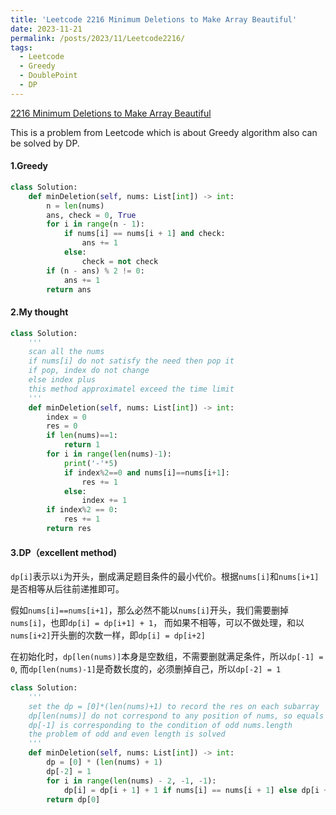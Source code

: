 ```yaml
---
title: 'Leetcode 2216 Minimum Deletions to Make Array Beautiful'
date: 2023-11-21
permalink: /posts/2023/11/Leetcode2216/
tags:
  - Leetcode
  - Greedy
  - DoublePoint
  - DP
---
```




[2216 Minimum Deletions to Make Array Beautiful](https://leetcode.cn/problems/minimum-deletions-to-make-array-beautiful/)



This is a problem from Leetcode which is about Greedy algorithm also can be solved by DP.

#### 1.Greedy

```python
class Solution:
    def minDeletion(self, nums: List[int]) -> int:
        n = len(nums)
        ans, check = 0, True
        for i in range(n - 1):
            if nums[i] == nums[i + 1] and check:
                ans += 1
            else:
                check = not check
        if (n - ans) % 2 != 0:
            ans += 1
        return ans
```

#### 2.My thought

```python
class Solution:
    '''
    scan all the nums
    if nums[i] do not satisfy the need then pop it
    if pop, index do not change
    else index plus
    this method approximatel exceed the time limit
    '''
    def minDeletion(self, nums: List[int]) -> int:
        index = 0
        res = 0
        if len(nums)==1:
            return 1
        for i in range(len(nums)-1):
            print('-'*5)
            if index%2==0 and nums[i]==nums[i+1]:
                res += 1
            else:
                index += 1
        if index%2 == 0:
            res += 1
        return res

```

#### 3.DP（excellent method)

`dp[i]`表示以`i`为开头，删成满足题目条件的最小代价。根据`nums[i]`和`nums[i+1]`是否相等从后往前递推即可。

假如`nums[i]==nums[i+1]`，那么必然不能以`nums[i]`开头，我们需要删掉`nums[i]`，也即`dp[i] = dp[i+1] + 1`， 而如果不相等，可以不做处理，和以`nums[i+2]`开头删的次数一样，即`dp[i] = dp[i+2]`

在初始化时，`dp[len(nums)]`本身是空数组，不需要删就满足条件，所以`dp[-1] = 0`, 而`dp[len(nums)-1]`是奇数长度的，必须删掉自己，所以`dp[-2] = 1`

```python
class Solution:
    '''
    set the dp = [0]*(len(nums)+1) to record the res on each subarray
    dp[len(nums)] do not correspond to any position of nums, so equals to 0
    dp[-1] is corresponding to the condition of odd nums.length
    the problem of odd and even length is solved
    '''
    def minDeletion(self, nums: List[int]) -> int:
        dp = [0] * (len(nums) + 1)
        dp[-2] = 1
        for i in range(len(nums) - 2, -1, -1):
            dp[i] = dp[i + 1] + 1 if nums[i] == nums[i + 1] else dp[i + 2]
        return dp[0]
```





